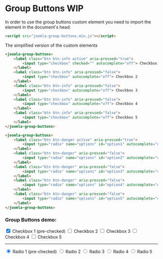 # Group Buttons WIP

In order to use the group buttons custom element you need to import the element in the document's head:
```html
<script src="joomla-group-buttons.min.js"></script>
```

The simplified version of the custom elements
```html
<joomla-group-buttons>
	<label class="btn btn-info active" aria-pressed="true">
		<input type="checkbox" checked="" autocomplete="off"> Checkbox 1 (pre-checked)
	</label>
	<label class="btn btn-info" aria-pressed="false">
		<input type="checkbox" autocomplete="off"> Checkbox 2
	</label>
	<label class="btn btn-info" aria-pressed="false">
		<input type="checkbox" autocomplete="off"> Checkbox 3
	</label>
	<label class="btn btn-info" aria-pressed="false">
		<input type="checkbox" autocomplete="off"> Checkbox 4
	</label>
	<label class="btn btn-info" aria-pressed="false">
		<input type="checkbox" autocomplete="off"> Checkbox 5
	</label>
</joomla-group-buttons>

<joomla-group-buttons>
	<label class="btn btn-danger active" aria-pressed="true">
		<input type="radio" name="options" id="option1" autocomplete="off" checked=""> Radio 1 (pre-checked)
	</label>
	<label class="btn btn-danger" aria-pressed="false">
		<input type="radio" name="options" id="option2" autocomplete="off"> Radio 2
	</label>
	<label class="btn btn-danger" aria-pressed="false">
		<input type="radio" name="options" id="option3" autocomplete="off"> Radio 3
	</label>
	<label class="btn btn-danger" aria-pressed="false">
		<input type="radio" name="options" id="option4" autocomplete="off"> Radio 4
	</label>
	<label class="btn btn-danger" aria-pressed="false">
		<input type="radio" name="options" id="option5" autocomplete="off"> Radio 5
	</label>
</joomla-group-buttons>
```

### Group Buttons demo:
<joomla-group-buttons>
	<label class="btn btn-info active" aria-pressed="true">
		<input type="checkbox" checked="" autocomplete="off"> Checkbox 1 (pre-checked)
	</label>
	<label class="btn btn-info" aria-pressed="false">
		<input type="checkbox" autocomplete="off"> Checkbox 2
	</label>
	<label class="btn btn-info" aria-pressed="false">
		<input type="checkbox" autocomplete="off"> Checkbox 3
	</label>
	<label class="btn btn-info" aria-pressed="false">
		<input type="checkbox" autocomplete="off"> Checkbox 4
	</label>
	<label class="btn btn-info" aria-pressed="false">
		<input type="checkbox" autocomplete="off"> Checkbox 5
	</label>
</joomla-group-buttons>

<hr>

<joomla-group-buttons>
	<label class="btn btn-danger active" aria-pressed="true">
		<input type="radio" name="options" id="option1" autocomplete="off" checked=""> Radio 1 (pre-checked)
	</label>
	<label class="btn btn-danger" aria-pressed="false">
		<input type="radio" name="options" id="option2" autocomplete="off"> Radio 2
	</label>
	<label class="btn btn-danger" aria-pressed="false">
		<input type="radio" name="options" id="option3" autocomplete="off"> Radio 3
	</label>
	<label class="btn btn-danger" aria-pressed="false">
		<input type="radio" name="options" id="option4" autocomplete="off"> Radio 4
	</label>
	<label class="btn btn-danger" aria-pressed="false">
		<input type="radio" name="options" id="option5" autocomplete="off"> Radio 5
	</label>
</joomla-group-buttons>
